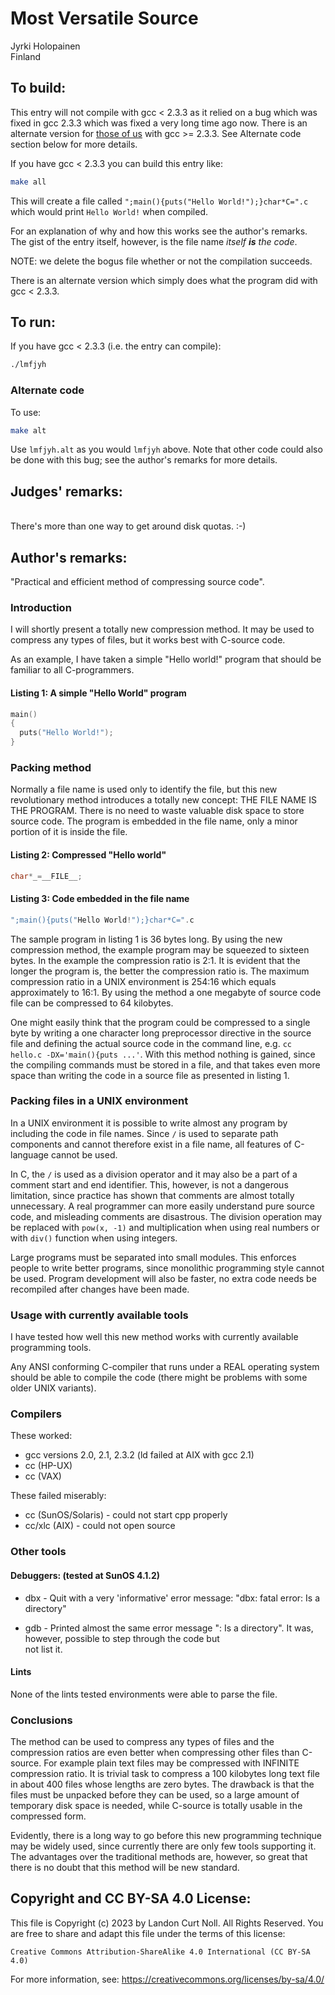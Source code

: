 # Most Versatile Source

Jyrki Holopainen\
Finland


## To build:

This entry will not compile with gcc < 2.3.3 as it relied on a bug which was
fixed in gcc 2.3.3 which was fixed a very long time ago now. There is an
alternate version for [those of
us](https://www.collinsdictionary.com/dictionary/english/everyone) with gcc >=
2.3.3. See Alternate code section below for more details.

If you have gcc < 2.3.3 you can build this entry like:

```sh
make all
```

This will create a file called `";main(){puts("Hello World!");}char*C=".c` which
would print `Hello World!` when compiled.

For an explanation of why and how this works see the author's remarks. The gist
of the entry itself, however, is the file name _itself **is** the code_.

NOTE: we delete the bogus file whether or not the compilation succeeds.

There is an alternate version which simply does what the program did with gcc <
2.3.3.


## To run:

If you have gcc < 2.3.3 (i.e. the entry can compile):

```sh
./lmfjyh
```


### Alternate code

To use:

```sh
make alt
```

Use `lmfjyh.alt` as you would `lmfjyh` above. Note that other code could also be
done with this bug; see the author's remarks for more details.


## Judges' remarks:
\
There's more than one way to get around disk quotas. :-)


## Author's remarks:

"Practical and efficient method of compressing source code".

### Introduction

I will shortly present a totally new compression method.
It may be used to compress any types of files, but it works
best with C-source code.

As an example, I have taken a simple "Hello world!" program
that should be familiar to all C-programmers.

#### Listing 1: A simple "Hello World" program


```c
main()
{
  puts("Hello World!");
}
```

### Packing method

Normally a file name is used only to identify the file, but this new
revolutionary method introduces a totally new concept: THE FILE NAME IS THE
PROGRAM. There is no need to waste valuable disk space to store source code. The
program is embedded in the file name, only a minor portion of it is inside the
file.

#### Listing 2: Compressed "Hello world"

```c
char*_=__FILE__;
```


#### Listing 3: Code embedded in the file name

```c
";main(){puts("Hello World!");}char*C=".c
```


The sample program in listing 1 is 36 bytes long. By using the new
compression method, the example program may be squeezed to sixteen
bytes. In the example the compression ratio is 2:1. It is evident
that the longer the program is, the better the compression ratio
is. The maximum compression ratio in a UNIX environment is 254:16
which equals approximately to 16:1.  By using the method a one
megabyte of source code file can be compressed to 64 kilobytes.

One might easily think that the program could be compressed to a
single byte by writing a one character long preprocessor directive
in the source file and defining the actual source code in the
command line, e.g. `cc hello.c -DX='main(){puts ...'`.  With this
method nothing is gained, since the compiling commands must be
stored in a file, and that takes even more space than writing the
code in a source file as presented in listing 1.


### Packing files in a UNIX environment

In a UNIX environment it is possible to write almost any program by
including the code in file names. Since `/` is used to separate
path components and cannot therefore exist in a file name, all
features of C-language cannot be used.

In C, the `/` is used as a division operator and it may also be a
part of a comment start and end identifier. This, however, is not a
dangerous limitation, since practice has shown that comments are
almost totally unnecessary. A real programmer can more easily
understand pure source code, and misleading comments are
disastrous. The division operation may be replaced with `pow(x, -1)`
and multiplication when using real numbers or with `div()` function
when using integers.

Large programs must be separated into small modules. This enforces
people to write better programs, since monolithic programming style
cannot be used. Program development will also be faster, no extra
code needs be recompiled after changes have been made.


### Usage with currently available tools

I have tested how well this new method works with currently
available programming tools.

Any ANSI conforming C-compiler that runs under a REAL operating
system should be able to compile the code (there might be problems
with some older UNIX variants).

### Compilers

These worked:

- gcc versions 2.0, 2.1, 2.3.2 (ld failed at AIX with gcc 2.1)
- cc (HP-UX)
- cc (VAX)

These failed miserably:

- cc (SunOS/Solaris)      - could not start cpp properly
- cc/xlc (AIX)            - could not open source

### Other tools

#### Debuggers: (tested at SunOS 4.1.2)

- dbx   - Quit with a very 'informative' error message:
	    "dbx: fatal error: Is a directory"

- gdb   - Printed almost the same error message ": Is a directory".
	It was, however, possible to step through the code but\
	not list it.

#### Lints

None of the lints tested environments were able to parse the file.


### Conclusions

The method can be used to compress any types of files and the
compression ratios are even better when compressing other files
than C-source.  For example plain text files may be compressed with
INFINITE compression ratio. It is trivial task to compress a 100
kilobytes long text file in about 400 files whose lengths are zero
bytes.  The drawback is that the files must be unpacked before they
can be used, so a large amount of temporary disk space is needed,
while C-source is totally usable in the compressed form.

Evidently, there is a long way to go before this new programming
technique may be widely used, since currently there are only few
tools supporting it. The advantages over the traditional methods
are, however, so great that there is no doubt that this method will
be new standard.


## Copyright and CC BY-SA 4.0 License:

This file is Copyright (c) 2023 by Landon Curt Noll.  All Rights Reserved.
You are free to share and adapt this file under the terms of this license:

    Creative Commons Attribution-ShareAlike 4.0 International (CC BY-SA 4.0)

For more information, see: https://creativecommons.org/licenses/by-sa/4.0/
